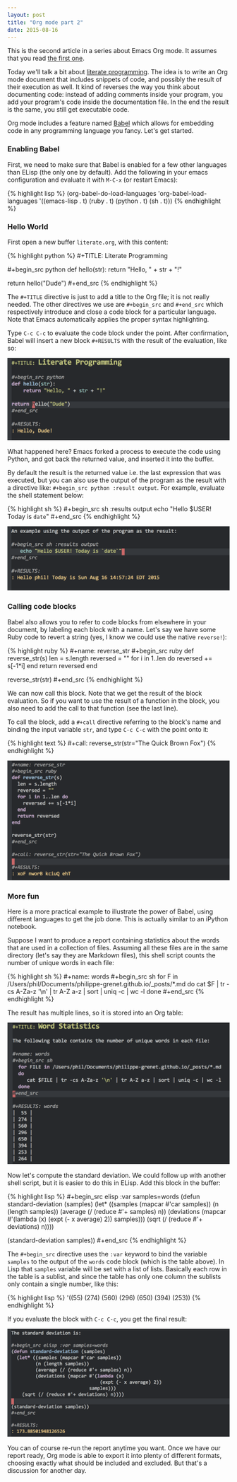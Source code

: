 ```yaml
---
layout: post
title: "Org mode part 2"
date: 2015-08-16
---
```


This is the second article in a series about Emacs Org mode. It assumes that you read
[the first one](/2015/07/03/org-mode-part-1).

Today we'll talk a bit about
[literate programming](https://en.wikipedia.org/wiki/Literate_programming). The
idea is to write an Org mode document that includes snippets of code, and
possibly the result of their execution as well. It kind of reverses the way you
think about documenting code: instead of adding comments inside your program,
you add your program's code inside the documentation file. In the end the
result is the same, you still get executable code.

Org mode includes a feature named
[Babel](http://orgmode.org/worg/org-contrib/babel/intro.html) which allows for
embedding code in any programming language you fancy. Let's get started.

### Enabling Babel

First, we need to make sure that Babel is enabled for a few other languages
than ELisp (the only one by default). Add the following in your emacs
configuration and evaluate it with `M-C-x` (or restart Emacs):

{% highlight lisp %}
(org-babel-do-load-languages
 'org-babel-load-languages '((emacs-lisp . t)
                             (ruby . t)
                             (python . t)
                             (sh . t)))
{% endhighlight %}

### Hello World

First open a new buffer `literate.org`, with this content:

{% highlight python %}
#+TITLE: Literate Programming

#+begin_src python
def hello(str):
    return "Hello, " + str + "!"

return hello("Dude")
#+end_src
{% endhighlight %}

The `#+TITLE` directive is just to add a title to the Org file; it is not
really needed. The other directives we use are `#+begin_src` and `#+end_src`
which respectively introduce and close a code block for a particular
language. Note that Emacs automatically applies the proper syntax highlighting.

Type `C-c C-c` to evaluate the code block under the point. After confirmation,
Babel will insert a new block `#+RESULTS` with the result of the evaluation,
like so:

![Org-mode20](/assets/org-mode20.png)

What happened here? Emacs forked a process to execute the code using Python,
and got back the returned value, and inserted it into the buffer.

By default the result is the returned value i.e. the last expression that was
executed, but you can also use the output of the program as the result with a
directive like: `#+begin_src python :result output`. For example, evaluate the
shell statement below:

{% highlight sh %}
#+begin_src sh :results output
   echo "Hello $USER! Today is `date`"
#+end_src
{% endhighlight %}

![Org-mode21](/assets/org-mode21.png)

### Calling code blocks

Babel also allows you to refer to code blocks from elsewhere in your document,
by labeling each block with a name. Let's say we have some Ruby code to revert
a string (yes, I know we could use the native `reverse!`):

{% highlight ruby %}
#+name: reverse_str
#+begin_src ruby
def reverse_str(s)
  len = s.length
  reversed = ""
  for i in 1..len do
    reversed += s[-1*i]
  end
  return reversed
end

reverse_str(str)
#+end_src
{% endhighlight %}

We can now call this block. Note that we get the result of the block
evaluation. So if you want to use the result of a function in the block, you
also need to add the call to that function (see the last line).

To call the block, add a `#+call` directive referring to the block's name and
binding the input variable `str`, and type `C-c C-c` with the point onto it:

{% highlight text %}
#+call: reverse_str(str="The Quick Brown Fox")
{% endhighlight %}

![Org-mode22](/assets/org-mode22.png)

### More fun

Here is a more practical example to illustrate the power of Babel, using
different languages to get the job done. This is actually similar to an iPython
notebook.

Suppose I want to produce a report containing statistics about the words that
are used in a collection of files. Assuming all these files are in the same
directory (let's say they are Markdown files), this shell script counts the
number of unique words in each file:

{% highlight sh %}
#+name: words
#+begin_src sh
  for F in /Users/phil/Documents/philippe-grenet.github.io/_posts/*.md
  do
     cat $F | tr -cs A-Za-z '\n' | tr A-Z a-z | sort | uniq -c | wc -l
  done
#+end_src
{% endhighlight %}

The result has multiple lines, so it is stored into an Org table:

![Org-mode23](/assets/org-mode23.png)

Now let's compute the standard deviation. We could follow up with another shell
script, but it is easier to do this in ELisp. Add this block in the buffer:

{% highlight lisp %}
#+begin_src elisp :var samples=words
(defun standard-deviation (samples)
  (let* ((samples    (mapcar #'car samples))
         (n          (length samples))
         (average    (/ (reduce #'+ samples) n))
         (deviations (mapcar #'(lambda (x)
                                 (expt (- x average) 2))
                             samples)))
    (sqrt (/ (reduce #'+ deviations) n))))

(standard-deviation samples))
#+end_src
{% endhighlight %}

The `#+begin_src` directive uses the `:var` keyword to bind the variable
`samples` to the output of the `words` code block (which is the table
above). In Lisp that `samples` variable will be set with a list of
lists. Basically each row in the table is a sublist, and since the table has
only one column the sublists only contain a single number, like this:

{% highlight lisp %}
'((55) (274) (560) (296) (650) (394) (253))
{% endhighlight %}

If you evaluate the block with `C-c C-c`, you get the final result:

![Org-mode24](/assets/org-mode24.png)

You can of course re-run the report anytime you want. Once we have our report
ready, Org mode is able to export it into plenty of different formats, choosing
exactly what should be included and excluded. But that's a discussion for
another day.

